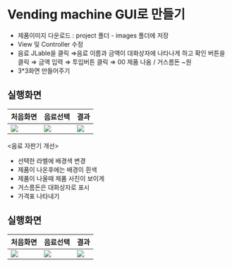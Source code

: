 # Vending machine GUI로 만들기
- 제품이미지 다운로드 : project 폴더 - images 폴더에 저장
- View 및 Controller 수정
- 음료 JLable을 클릭 ⇒음료 이름과 금액이 대화상자에 나타나게 하고 확인 버튼을 클릭 ⇒ 금액 입력 ⇒ 투입버튼 클릭 ⇒ 00 제품 나옴 / 거스름돈 ~원
- 3*3화면 만들어주기

## 실행화면 

|처음화면|음료선택|결과|
|---|---|---|
|<img src = "https://img1.daumcdn.net/thumb/R1280x0/?scode=mtistory2&fname=https%3A%2F%2Fblog.kakaocdn.net%2Fdn%2Fcx1uQt%2FbtrVhSyVsAt%2FwXYVJXEIJtcgJWh79fuls0%2Fimg.png">|<img src = "https://img1.daumcdn.net/thumb/R1280x0/?scode=mtistory2&fname=https%3A%2F%2Fblog.kakaocdn.net%2Fdn%2FcSN2Lk%2FbtrVh5Zh6zY%2FiHcQ2FA2SR5OUBGL4ZrMkK%2Fimg.png">|<img src = "https://img1.daumcdn.net/thumb/R1280x0/?scode=mtistory2&fname=https%3A%2F%2Fblog.kakaocdn.net%2Fdn%2FbFlFDJ%2FbtrVec6bU7V%2FvICQKK7E12ZuKt78g0i2Zk%2Fimg.png">|


<음료 자판기 개선>
- 선택한 라벨에 배경색 변경
- 제품이 나온후에는 배경이 흰색
- 제품이 나올때 제품 사진이 보이게
- 거스름돈은 대화상자로 표시
- 가격표 나타내기

## 실행화면
|처음화면|음료선택|결과|
|---|---|---|
|<img src = "https://img1.daumcdn.net/thumb/R1280x0/?scode=mtistory2&fname=https%3A%2F%2Fblog.kakaocdn.net%2Fdn%2Fb7pCMs%2FbtrVh552Ww2%2FzTVkseHlOAVWaMPdRloCek%2Fimg.png">|<img src = "https://img1.daumcdn.net/thumb/R1280x0/?scode=mtistory2&fname=https%3A%2F%2Fblog.kakaocdn.net%2Fdn%2Fnq4KC%2FbtrU8GmIxaM%2FXX6EJs7Sy6jONK8QwErM3k%2Fimg.png">|<img src = "https://img1.daumcdn.net/thumb/R1280x0/?scode=mtistory2&fname=https%3A%2F%2Fblog.kakaocdn.net%2Fdn%2F6PT4R%2FbtrVf822LMB%2FkmS46BGN1eTylyUmyNsAgk%2Fimg.png">|
